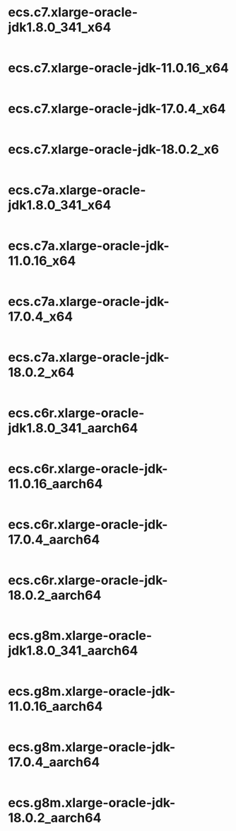 # ecs.c7.xlarge-oracle-jdk1.8.0_341_x64
```java
```

# ecs.c7.xlarge-oracle-jdk-11.0.16_x64
```java
```

# ecs.c7.xlarge-oracle-jdk-17.0.4_x64
```java
```

# ecs.c7.xlarge-oracle-jdk-18.0.2_x6
```java
```

# ecs.c7a.xlarge-oracle-jdk1.8.0_341_x64
```java
```

# ecs.c7a.xlarge-oracle-jdk-11.0.16_x64
```java
```

# ecs.c7a.xlarge-oracle-jdk-17.0.4_x64
```java
```

# ecs.c7a.xlarge-oracle-jdk-18.0.2_x64
```java
```

# ecs.c6r.xlarge-oracle-jdk1.8.0_341_aarch64
```java
```

# ecs.c6r.xlarge-oracle-jdk-11.0.16_aarch64
```java
```

# ecs.c6r.xlarge-oracle-jdk-17.0.4_aarch64
```java
```

# ecs.c6r.xlarge-oracle-jdk-18.0.2_aarch64
```java
```


# ecs.g8m.xlarge-oracle-jdk1.8.0_341_aarch64
```java
```

# ecs.g8m.xlarge-oracle-jdk-11.0.16_aarch64
```java
```

# ecs.g8m.xlarge-oracle-jdk-17.0.4_aarch64
```java

```

# ecs.g8m.xlarge-oracle-jdk-18.0.2_aarch64
```java

```

